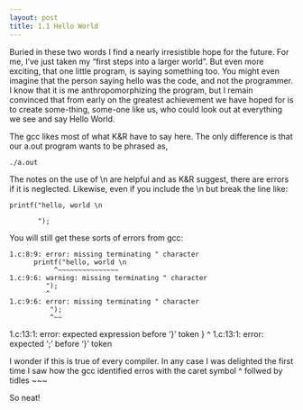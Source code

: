 ```yaml
---
layout: post
title: 1.1 Hello World
---
```


Buried in these two words I find a nearly irresistible hope for the future. For me, I’ve just taken my “first steps into a larger world”. But even more exciting, that one little program, is saying something too. You might even imagine that the person saying hello was the code, and not the programmer. I know that it is me anthropomorphizing the program, but I remain convinced that from early on the greatest achievement we have hoped for is to create some-thing, some-one like us, who could look out at everything we see and say Hello World.

The gcc likes most of what K&R have to say here. The only difference is that our a.out program wants to be phrased as, 

    ./a.out

The notes on the use of \n are helpful and as K&R suggest, there are errors if it is neglected. 
Likewise, even if you include the \n but break the line like:

  	printf("hello, world \n
    
  		   ");

You will still get these sorts of errors from gcc:
  
    1.c:8:9: error: missing terminating " character
    	  printf("hello, world \n
          	   ^~~~~~~~~~~~~~~~
    1.c:9:6: warning: missing terminating " character
    	     ");
     	     ^
    1.c:9:6: error: missing terminating " character
    	      ");
     	      ^~~
   1.c:13:1: error: expected expression before ‘}’ token
       }
       ^
    1.c:13:1: error: expected ‘;’ before ‘}’ token
  
I wonder if this is true of every compiler. In any case I was delighted the first time I saw how the gcc identified erros with the caret symbol ^ follwed by tidles ~~~

So neat!
